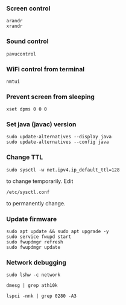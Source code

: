 ### Screen control
```
arandr
xrandr
```

### Sound control
```
pavucontrol
```

### WiFi control from terminal
```
nmtui
```

### Prevent screen from sleeping
```
xset dpms 0 0 0
```

### Set java (javac) version
```
sudo update-alternatives --display java
sudo update-alternatives --config java
```

### Change TTL
```
sudo sysctl -w net.ipv4.ip_default_ttl=128
```
to change temporarily.
Edit
```
/etc/sysctl.conf
```
to permanently change.

### Update firmware
```
sudo apt update && sudo apt upgrade -y
sudo service fwupd start
sudo fwupdmgr refresh
sudo fwupdmgr update
```

### Network debugging
```
sudo lshw -c network
```
```
dmesg | grep ath10k
```
```
lspci -nnk | grep 0280 -A3
```
